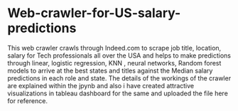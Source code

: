 # Web-crawler-for-US-salary-predictions
This web crawler crawls through Indeed.com to scrape job title, location, salary for Tech professionals all over the USA and helps to make predictions through linear, logistic regression, KNN , neural networks, Random forest models to arrive at the best states and titles against the Median salary predictions in each role and state. The details of the workings of the crawler are explained within the jpynb and also i have created attractive visualizations in tableau dashboard for the same and uploaded the file here for reference.
